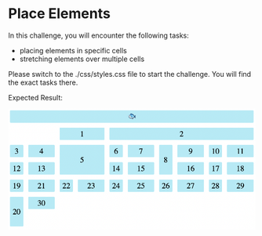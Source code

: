 # Place Elements

In this challenge, you will encounter the following tasks:

- placing elements in specific cells
- stretching elements over multiple cells

Please switch to the ./css/styles.css file to start the challenge. You will find the exact tasks there.

Expected Result:

![result](./assets/grid-challenge_place-elements.png)
